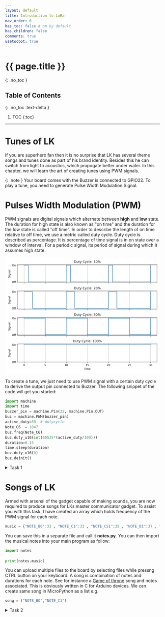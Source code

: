 ```yaml
---
layout: default
title: Introduction to LoRa
nav_order: 6
has_toc: false # on by default
has_children: false
comments: true
usetocbot: true
---
```

# {{ page.title }}
{: .no_toc }

## Table of Contents
{: .no_toc .text-delta }

1. TOC
{:toc}
---

# Tunes of LK
If you are superhero fan then it is no surprise that LK has several theme songs and tunes done as part of his brand identity. Besides this he can switch from light to acoustics, which propogate better under water. In this chapter, we will learn the art of creating tunes using PWM signals.

{: .note }
Your board comes with the Buzzer is connected to GPIO22. To play a tune, you need to generate Pulse Width Modulation Signal. 

# Pulses Width Modulation (PWM)
PWM signals are digital signals which alternate between **high** and **low** state. The duration for high state is also known as "on time" and the duration for the low state is called "off time". In order to describe the length of on time relative to off time, we use a metric called duty cycle. Duty cycle is described as percentage. It is percentage of time signal is in on state over a window of interval. For a periodic signal, its period of signal during which it assumes high state. 

![PWM](../global_assets/duty.jpeg)

To create a tune, we just need to use PWM signal with a certain duty cycle to derive the output pin connected to Buzzer. The following snippet of the code will get you started:

```python
import machine
import time
buzzer_pin = machine.Pin(22, machine.Pin.OUT)
buz = machine.PWM(buzzer_pin)
active_duty=50  # dutycycle
Note_C6  = 1047
buz.freq(Note_C6)
buz.duty_u16(int(65535*(active_duty/100)))
duration=0.15
time.sleep(duration)
buz.duty_u16(0)
buz.deinit()
```


<details>
<summary>Task 1</summary>
Try converting above code into a function which takes note and the duration as input and plays tune for that duration
</details>

# Songs of LK
Armed with arsenal of the gadget capable of making sounds, you are now required to produce songs for LKs master communicator gadget. To assist you with this task, I have created an array which holds frequency of the PWM signal for each note.

```python
music = {"NOTE_B0":31 , "NOTE_C1":33 , "NOTE_CS1":35 , "NOTE_D1":37 , "NOTE_DS1": 39 , "NOTE_E1":41 , "NOTE_F1":44 , "NOTE_FS1":46 , "NOTE_G1":49 , "NOTE_GS1":52 , "NOTE_A1":55 , "NOTE_AS1":58 , "NOTE_B1":62 , "NOTE_C2":65 , "NOTE_CS2":69 , "NOTE_D2":73 , "NOTE_DS2":78 , "NOTE_E2":82 , "NOTE_F2":87 , "NOTE_FS2":93 , "NOTE_G2":98 , "NOTE_GS2": 104 , "NOTE_A2":110 , "NOTE_AS2":117 , "NOTE_B2":123 , "NOTE_C3":131 , "NOTE_CS3":139 , "NOTE_D3":147 , "NOTE_DS3":156 , "NOTE_E3":165 , "NOTE_F3":175 , "NOTE_FS3":185 , "NOTE_G3":196 , "NOTE_GS3": 208 , "NOTE_A3":220 , "NOTE_AS3": 233 , "NOTE_B3":247 , "NOTE_C4":262 , "NOTE_CS4":277 , "NOTE_D4":294 , "NOTE_DS4":311 , "NOTE_E4":330 , "NOTE_F4":349 , "NOTE_FS4":370 , "NOTE_G4":392 , "NOTE_GS4":415 , "NOTE_A4":440 , "NOTE_AS4": 466 , "NOTE_B4":494 , "NOTE_C5":523 , "NOTE_CS5":554 , "NOTE_D5":587 , "NOTE_DS5":622 , "NOTE_E5":659 , "NOTE_F5":698 , "NOTE_FS5":740 , "NOTE_G5":784 , "NOTE_GS5":831 , "NOTE_A5":880 , "NOTE_AS5":932 , "NOTE_B5":988 , "NOTE_C6":1047 , "NOTE_CS6":1109 , "NOTE_D6":1175 , "NOTE_DS6":1245 , "NOTE_E6":1319 , "NOTE_F6":1397 , "NOTE_FS6":1480 , "NOTE_G6":1568 , "NOTE_GS6":1661 , "NOTE_A6":1760 , "NOTE_AS6":1865 , "NOTE_B6":1976 , "NOTE_C7":2093 , "NOTE_CS7":2217 , "NOTE_D7":2349 , "NOTE_DS7":2489 , "NOTE_E7":2637 , "NOTE_F7":2794 , "NOTE_FS7":2960 , "NOTE_G7":3136 , "NOTE_GS7": 3322 , "NOTE_A7":3520 , "NOTE_AS7":3729 , "NOTE_B7":3951 , "NOTE_C8":4186 , "NOTE_CS8":4435 , "NOTE_D8":4699 , "NOTE_DS8":4978 }


```

You can save this in a separate file and call it **notes.py**. You can then import the musical notes into your main program as follow:

```python
import notes

print(notes.music)
```

You can upload multiple files to the board by selecting files while pressng CTRL button on your keyboard. A song is combination of notes and durations for each note. See for instance a [Game of throne](https://github.com/hibit-dev/buzzer/blob/master/src/movies/game_of_thrones/game_of_thrones.ino) song and notes associated. This is obviously written in C for Arduino devices. We can create same song in MicroPython as a list e.g.

```python
song = ["NOTE_BO","NOTE_C1"]
```

<details>
<summary>Task 2</summary>
Convert the arduino code into MicroPython code to Play Game of Thrones Tune. Then modify the tune to compose custom melody for LK.
</details>

